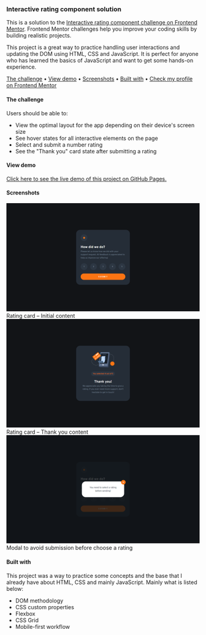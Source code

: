 ### Interactive rating component solution

This is a solution to the [Interactive rating component challenge on Frontend Mentor](https://www.frontendmentor.io/challenges/interactive-rating-component-koxpeBUmI). Frontend Mentor challenges help you improve your coding skills by building realistic projects.

This project is a great way to practice handling user interactions and updating the DOM using HTML, CSS and JavaScript. It is perfect for anyone who has learned the basics of JavaScript and want to get some hands-on experience.

[The challenge](#the-challenge)
•
[View demo](#view-demo)
•
[Screenshots](#screenshots)
•
[Built with](#built-with)
•
[Check my profile on Frontend Mentor](https://www.frontendmentor.io/profile/jsklcodes)

#### The challenge

Users should be able to:

- View the optimal layout for the app depending on their device's screen size
- See hover states for all interactive elements on the page
- Select and submit a number rating
- See the "Thank you" card state after submitting a rating

#### View demo

[Click here to see the live demo of this project on GitHub Pages.](https://jsklcodes.github.io/interactive-rating-component)

#### Screenshots

![Rating card – Initial content](assets/images/screenshots/screenshot-1.png)
Rating card – Initial content
![Rating card – Thank you content](assets/images/screenshots/screenshot-2.png)
Rating card – Thank you content
![Modal to avoid submission before choose a rating](assets/images/screenshots/screenshot-3.png)
Modal to avoid submission before choose a rating

#### Built with

This project was a way to practice some concepts and the base that I already have about HTML, CSS and mainly JavaScript. Mainly what is listed below:

- DOM methodology
- CSS custom properties
- Flexbox
- CSS Grid
- Mobile-first workflow
